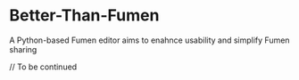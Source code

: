 # Better-Than-Fumen

A Python-based Fumen editor aims to enahnce usability and simplify Fumen sharing

// To be continued
